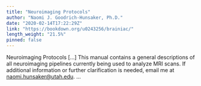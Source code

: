 ```yaml
---
title: "Neuroimaging Protocols"
author: "Naomi J. Goodrich-Hunsaker, Ph.D."
date: "2020-02-14T17:22:29Z"
link: "https://bookdown.org/u0243256/brainiac/"
length_weight: "21.5%"
pinned: false
---
```


Neuroimaging Protocols [...] This manual contains a general descriptions of all neuroimaging pipelines currently being used to analyze MRI scans. If additional information or further clarification is needed, email me at naomi.hunsaker@utah.edu. ...
